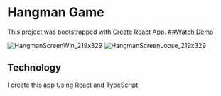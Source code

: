 # Hangman Game

This project was bootstrapped with [Create React App](https://github.com/facebook/create-react-app). ##[Watch Demo](https://mrdaniel123.github.io/Hangman-React-TS/)

![HangmanScreenWin_219x329](https://user-images.githubusercontent.com/64327692/196375793-704e3f6a-59e8-4223-b47f-7b6ca0d7f871.jpeg) ![HangmanScreenLoose_219x329](https://user-images.githubusercontent.com/64327692/196375815-58a39e82-959b-4e54-80f8-91c3777e9628.jpeg)

## Technology

I create this app Using React and TypeScript
